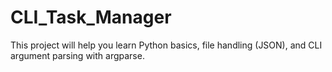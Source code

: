 # CLI_Task_Manager
This project will help you learn Python basics, file handling (JSON), and CLI argument parsing with argparse.

